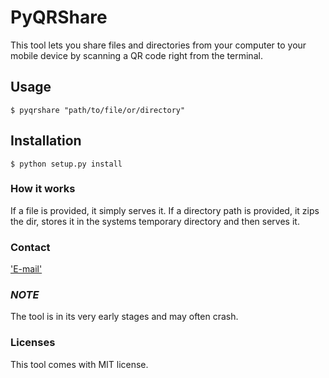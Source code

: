# PyQRShare 
This tool lets you share files and directories from your computer to your mobile device by scanning a QR code right from the terminal.
## Usage
```$ pyqrshare "path/to/file/or/directory"```

## Installation
```$ python setup.py install```

### How it works
If a file is provided, it simply serves it. If a directory path is provided, it zips the dir, stores it in the systems temporary directory and then serves it.

### Contact
['E-mail'](mailto:mirimmad17@gmail.com)

### *NOTE*
The tool is in its very early stages and may often crash.

### Licenses
This tool comes with MIT license.
